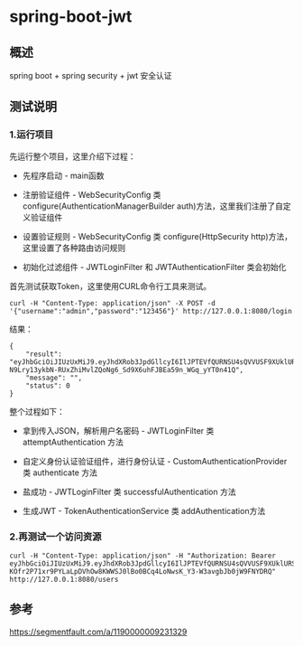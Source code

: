 # spring-boot-jwt

## 概述
spring boot + spring security + jwt 安全认证 


## 测试说明
### 1.运行项目
先运行整个项目，这里介绍下过程：

- 先程序启动 - main函数

- 注册验证组件 - WebSecurityConfig 类 configure(AuthenticationManagerBuilder auth)方法，这里我们注册了自定义验证组件

- 设置验证规则 - WebSecurityConfig 类 configure(HttpSecurity http)方法，这里设置了各种路由访问规则

- 初始化过滤组件 - JWTLoginFilter 和 JWTAuthenticationFilter 类会初始化

首先测试获取Token，这里使用CURL命令行工具来测试。

```
curl -H "Content-Type: application/json" -X POST -d '{"username":"admin","password":"123456"}' http://127.0.0.1:8080/login
```

结果：

```
{
	"result": "eyJhbGciOiJIUzUxMiJ9.eyJhdXRob3JpdGllcyI6IlJPTEVfQURNSU4sQVVUSF9XUklURSIsInN1YiI6ImFkbWluIiwiZXhwIjoxNTUzNjA1MDAxfQ.-9ja4lSkkReVoRRYHI37NggDJ9XkK-N9Lry13ykbN-RUxZhiMvlZQoNg6_Sd9X6uhFJBEa59n_WGq_yYT0n41Q",
	"message": "",
	"status": 0
}
```

整个过程如下：

- 拿到传入JSON，解析用户名密码 - JWTLoginFilter 类 attemptAuthentication 方法

- 自定义身份认证验证组件，进行身份认证 - CustomAuthenticationProvider 类 authenticate 方法

- 盐成功 - JWTLoginFilter 类 successfulAuthentication 方法

- 生成JWT - TokenAuthenticationService 类 addAuthentication方法

### 2.再测试一个访问资源

```
curl -H "Content-Type: application/json" -H "Authorization: Bearer eyJhbGciOiJIUzUxMiJ9.eyJhdXRob3JpdGllcyI6IlJPTEVfQURNSU4sQVVUSF9XUklURSIsInN1YiI6ImFkbWluIiwiZXhwIjoxNDkzNzgyMjQwfQ.HNfV1CU2CdAnBTH682C5-KOfr2P71xr9PYLaLpDVhOw8KWWSJ0lBo0BCq4LoNwsK_Y3-W3avgbJb0jW9FNYDRQ" http://127.0.0.1:8080/users
```


## 参考
https://segmentfault.com/a/1190000009231329